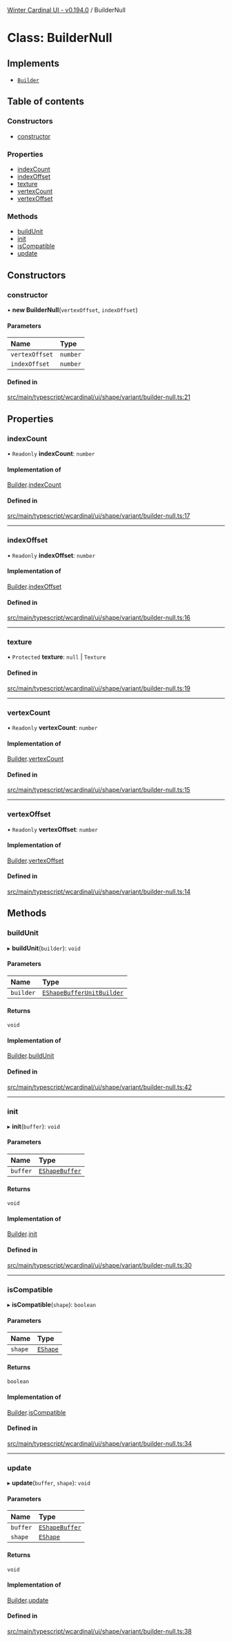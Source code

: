 [Winter Cardinal UI - v0.194.0](../index.md) / BuilderNull

# Class: BuilderNull

## Implements

- [`Builder`](../interfaces/Builder.md)

## Table of contents

### Constructors

- [constructor](BuilderNull.md#constructor)

### Properties

- [indexCount](BuilderNull.md#indexcount)
- [indexOffset](BuilderNull.md#indexoffset)
- [texture](BuilderNull.md#texture)
- [vertexCount](BuilderNull.md#vertexcount)
- [vertexOffset](BuilderNull.md#vertexoffset)

### Methods

- [buildUnit](BuilderNull.md#buildunit)
- [init](BuilderNull.md#init)
- [isCompatible](BuilderNull.md#iscompatible)
- [update](BuilderNull.md#update)

## Constructors

### constructor

• **new BuilderNull**(`vertexOffset`, `indexOffset`)

#### Parameters

| Name | Type |
| :------ | :------ |
| `vertexOffset` | `number` |
| `indexOffset` | `number` |

#### Defined in

[src/main/typescript/wcardinal/ui/shape/variant/builder-null.ts:21](https://github.com/winter-cardinal/winter-cardinal-ui/blob/v0.194.0/src/main/typescript/wcardinal/ui/shape/variant/builder-null.ts#L21)

## Properties

### indexCount

• `Readonly` **indexCount**: `number`

#### Implementation of

[Builder](../interfaces/Builder.md).[indexCount](../interfaces/Builder.md#indexcount)

#### Defined in

[src/main/typescript/wcardinal/ui/shape/variant/builder-null.ts:17](https://github.com/winter-cardinal/winter-cardinal-ui/blob/v0.194.0/src/main/typescript/wcardinal/ui/shape/variant/builder-null.ts#L17)

___

### indexOffset

• `Readonly` **indexOffset**: `number`

#### Implementation of

[Builder](../interfaces/Builder.md).[indexOffset](../interfaces/Builder.md#indexoffset)

#### Defined in

[src/main/typescript/wcardinal/ui/shape/variant/builder-null.ts:16](https://github.com/winter-cardinal/winter-cardinal-ui/blob/v0.194.0/src/main/typescript/wcardinal/ui/shape/variant/builder-null.ts#L16)

___

### texture

• `Protected` **texture**: ``null`` \| `Texture`

#### Defined in

[src/main/typescript/wcardinal/ui/shape/variant/builder-null.ts:19](https://github.com/winter-cardinal/winter-cardinal-ui/blob/v0.194.0/src/main/typescript/wcardinal/ui/shape/variant/builder-null.ts#L19)

___

### vertexCount

• `Readonly` **vertexCount**: `number`

#### Implementation of

[Builder](../interfaces/Builder.md).[vertexCount](../interfaces/Builder.md#vertexcount)

#### Defined in

[src/main/typescript/wcardinal/ui/shape/variant/builder-null.ts:15](https://github.com/winter-cardinal/winter-cardinal-ui/blob/v0.194.0/src/main/typescript/wcardinal/ui/shape/variant/builder-null.ts#L15)

___

### vertexOffset

• `Readonly` **vertexOffset**: `number`

#### Implementation of

[Builder](../interfaces/Builder.md).[vertexOffset](../interfaces/Builder.md#vertexoffset)

#### Defined in

[src/main/typescript/wcardinal/ui/shape/variant/builder-null.ts:14](https://github.com/winter-cardinal/winter-cardinal-ui/blob/v0.194.0/src/main/typescript/wcardinal/ui/shape/variant/builder-null.ts#L14)

## Methods

### buildUnit

▸ **buildUnit**(`builder`): `void`

#### Parameters

| Name | Type |
| :------ | :------ |
| `builder` | [`EShapeBufferUnitBuilder`](EShapeBufferUnitBuilder.md) |

#### Returns

`void`

#### Implementation of

[Builder](../interfaces/Builder.md).[buildUnit](../interfaces/Builder.md#buildunit)

#### Defined in

[src/main/typescript/wcardinal/ui/shape/variant/builder-null.ts:42](https://github.com/winter-cardinal/winter-cardinal-ui/blob/v0.194.0/src/main/typescript/wcardinal/ui/shape/variant/builder-null.ts#L42)

___

### init

▸ **init**(`buffer`): `void`

#### Parameters

| Name | Type |
| :------ | :------ |
| `buffer` | [`EShapeBuffer`](EShapeBuffer.md) |

#### Returns

`void`

#### Implementation of

[Builder](../interfaces/Builder.md).[init](../interfaces/Builder.md#init)

#### Defined in

[src/main/typescript/wcardinal/ui/shape/variant/builder-null.ts:30](https://github.com/winter-cardinal/winter-cardinal-ui/blob/v0.194.0/src/main/typescript/wcardinal/ui/shape/variant/builder-null.ts#L30)

___

### isCompatible

▸ **isCompatible**(`shape`): `boolean`

#### Parameters

| Name | Type |
| :------ | :------ |
| `shape` | [`EShape`](../interfaces/EShape.md) |

#### Returns

`boolean`

#### Implementation of

[Builder](../interfaces/Builder.md).[isCompatible](../interfaces/Builder.md#iscompatible)

#### Defined in

[src/main/typescript/wcardinal/ui/shape/variant/builder-null.ts:34](https://github.com/winter-cardinal/winter-cardinal-ui/blob/v0.194.0/src/main/typescript/wcardinal/ui/shape/variant/builder-null.ts#L34)

___

### update

▸ **update**(`buffer`, `shape`): `void`

#### Parameters

| Name | Type |
| :------ | :------ |
| `buffer` | [`EShapeBuffer`](EShapeBuffer.md) |
| `shape` | [`EShape`](../interfaces/EShape.md) |

#### Returns

`void`

#### Implementation of

[Builder](../interfaces/Builder.md).[update](../interfaces/Builder.md#update)

#### Defined in

[src/main/typescript/wcardinal/ui/shape/variant/builder-null.ts:38](https://github.com/winter-cardinal/winter-cardinal-ui/blob/v0.194.0/src/main/typescript/wcardinal/ui/shape/variant/builder-null.ts#L38)
